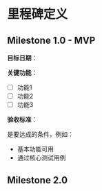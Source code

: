 # 里程碑定义

## Milestone 1.0 - MVP

**目标日期**：

**关键功能**：
- [ ] 功能1
- [ ] 功能2
- [ ] 功能3

**验收标准**：

是要达成的条件，例如：
- 基本功能可用
- 通过核心测试用例

## Milestone 2.0

